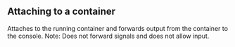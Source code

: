 

## Attaching to a container

Attaches to the running container and forwards output from the container to the console. Note: Does not forward signals and does not allow input.

